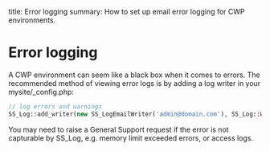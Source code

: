 title: Error logging
summary: How to set up email error logging for CWP environments.

# Error logging

A CWP environment can seem like a black box when it comes to errors. The recommended method of viewing error logs is by adding a log writer in your mysite/_config.php:

```php
// log errors and warnings
SS_Log::add_writer(new SS_LogEmailWriter('admin@domain.com'), SS_Log::WARN, '<=');
```

You may need to raise a General Support request if the error is not capturable by SS_Log, e.g. memory limit exceeded errors, or access logs.